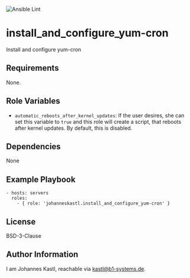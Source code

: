 ![Ansible Lint](https://github.com/johanneskastl/ansible-role-install_and_configure_yum-cron/workflows/Ansible%20Lint/badge.svg)

install_and_configure_yum-cron
=========

Install and configure yum-cron

Requirements
------------

None.

Role Variables
--------------

- `automatic_reboots_after_kernel_updates`: If the user desires, she can set this variable to `true` and this role will create a script, that reboots after kernel updates. By default, this is disabled.

Dependencies
------------

None

Example Playbook
----------------

    - hosts: servers
      roles:
        - { role: 'johanneskastl.install_and_configure_yum-cron' }

License
-------

BSD-3-Clause

Author Information
------------------

I am Johannes Kastl, reachable via kastl@b1-systems.de.
